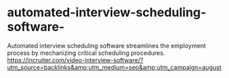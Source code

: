 # automated-interview-scheduling-software-
Automated interview scheduling software streamlines the employment process by mechanizing critical scheduling procedures. https://incruiter.com/video-interview-software/?utm_source=backlinks&amp;utm_medium=seo&amp;utm_campaign=august
